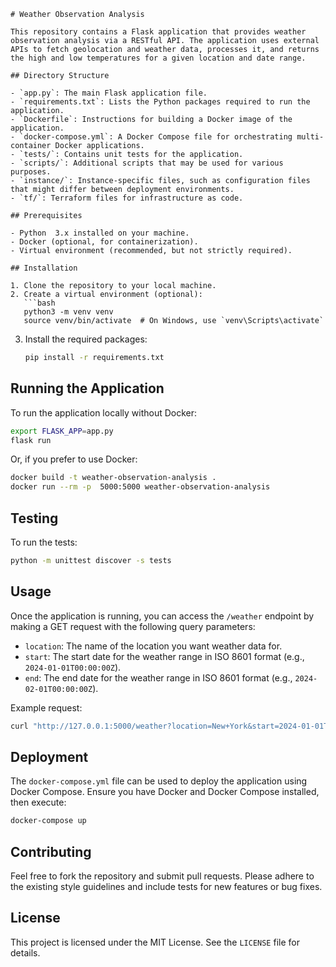 
```
# Weather Observation Analysis

This repository contains a Flask application that provides weather observation analysis via a RESTful API. The application uses external APIs to fetch geolocation and weather data, processes it, and returns the high and low temperatures for a given location and date range.

## Directory Structure

- `app.py`: The main Flask application file.
- `requirements.txt`: Lists the Python packages required to run the application.
- `Dockerfile`: Instructions for building a Docker image of the application.
- `docker-compose.yml`: A Docker Compose file for orchestrating multi-container Docker applications.
- `tests/`: Contains unit tests for the application.
- `scripts/`: Additional scripts that may be used for various purposes.
- `instance/`: Instance-specific files, such as configuration files that might differ between deployment environments.
- `tf/`: Terraform files for infrastructure as code.

## Prerequisites

- Python  3.x installed on your machine.
- Docker (optional, for containerization).
- Virtual environment (recommended, but not strictly required).

## Installation

1. Clone the repository to your local machine.
2. Create a virtual environment (optional):
   ```bash
   python3 -m venv venv
   source venv/bin/activate  # On Windows, use `venv\Scripts\activate`
   ```
3. Install the required packages:
   ```bash
   pip install -r requirements.txt
   ```

## Running the Application

To run the application locally without Docker:

```bash
export FLASK_APP=app.py
flask run
```

Or, if you prefer to use Docker:

```bash
docker build -t weather-observation-analysis .
docker run --rm -p  5000:5000 weather-observation-analysis
```

## Testing

To run the tests:

```bash
python -m unittest discover -s tests
```

## Usage

Once the application is running, you can access the `/weather` endpoint by making a GET request with the following query parameters:

- `location`: The name of the location you want weather data for.
- `start`: The start date for the weather range in ISO  8601 format (e.g., `2024-01-01T00:00:00Z`).
- `end`: The end date for the weather range in ISO  8601 format (e.g., `2024-02-01T00:00:00Z`).

Example request:

```bash
curl "http://127.0.0.1:5000/weather?location=New+York&start=2024-01-01T00:00:00Z&end=2024-02-01T00:00:00Z"
```

## Deployment

The `docker-compose.yml` file can be used to deploy the application using Docker Compose. Ensure you have Docker and Docker Compose installed, then execute:

```bash
docker-compose up
```

## Contributing

Feel free to fork the repository and submit pull requests. Please adhere to the existing style guidelines and include tests for new features or bug fixes.

## License

This project is licensed under the MIT License. See the `LICENSE` file for details.
```
